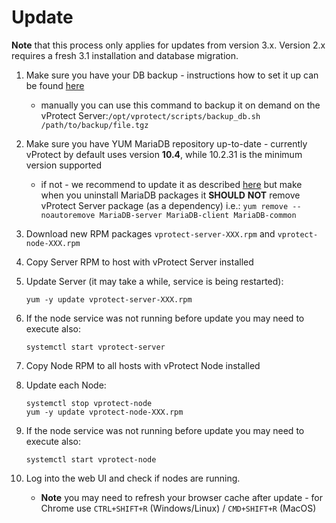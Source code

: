 # Update

**Note** that this process only applies for updates from version 3.x. Version 2.x requires a fresh 3.1 installation and database migration.

1. Make sure you have your DB backup - instructions how to set it up can be found [here](initial_config/vprotect-db-backup.md)
   * manually you can use this command to backup it on demand on the vProtect Server:`/opt/vprotect/scripts/backup_db.sh /path/to/backup/file.tgz`
2. Make sure you have YUM MariaDB repository up-to-date - currently vProtect by default uses version **10.4**, while 10.2.31 is the minimum version supported
   * if not - we recommend to update it as described [here](https://mariadb.com/kb/en/upgrading-from-mariadb-103-to-mariadb-104) but make when you uninstall MariaDB packages it **SHOULD** **NOT** remove vProtect Server package \(as a dependency\) i.e.: `yum remove --noautoremove MariaDB-server MariaDB-client MariaDB-common`
3. Download new RPM packages `vprotect-server-XXX.rpm` and `vprotect-node-XXX.rpm`
4. Copy Server RPM to host with vProtect Server installed
5. Update Server \(it may take a while, service is being restarted\):

   ```text
   yum -y update vprotect-server-XXX.rpm
   ```

6. If the node service was not running before update you may need to execute also:

   ```text
   systemctl start vprotect-server
   ```

7. Copy Node RPM to all hosts with vProtect Node installed
8. Update each Node:

   ```text
   systemctl stop vprotect-node
   yum -y update vprotect-node-XXX.rpm
   ```

9. If the node service was not running before update you may need to execute also:

   ```text
   systemctl start vprotect-node
   ```

10. Log into the web UI and check if nodes are running.
    * **Note** you may need to refresh your browser cache after update - for Chrome use `CTRL+SHIFT+R` \(Windows/Linux\) / `CMD+SHIFT+R` \(MacOS\)

